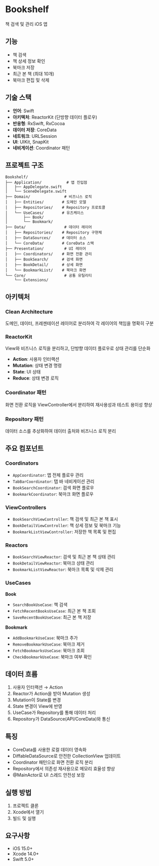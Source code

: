 # Bookshelf

책 검색 및 관리 iOS 앱

## 기능

- 책 검색
- 책 상세 정보 확인
- 북마크 저장
- 최근 본 책 (최대 10개)
- 북마크 편집 및 삭제

## 기술 스택

- **언어**: Swift
- **아키텍처**: ReactorKit (단방향 데이터 플로우)
- **반응형**: RxSwift, RxCocoa
- **데이터 저장**: CoreData
- **네트워크**: URLSession
- **UI**: UIKit, SnapKit
- **네비게이션**: Coordinator 패턴

## 프로젝트 구조

```
Bookshelf/
├── Application/           # 앱 진입점
│   ├── AppDelegate.swift
│   └── SceneDelegate.swift
├── Domain/               # 비즈니스 로직
│   ├── Entities/        # 도메인 모델
│   ├── Repositories/    # Repository 프로토콜
│   └── UseCases/        # 유즈케이스
│       ├── Book/
│       └── Bookmark/
├── Data/                 # 데이터 레이어
│   ├── Repositories/    # Repository 구현체
│   ├── DataSources/     # 데이터 소스
│   └── CoreData/        # CoreData 스택
├── Presentation/         # UI 레이어
│   ├── Coordinators/    # 화면 전환 관리
│   ├── BookSearch/      # 검색 화면
│   ├── BookDetail/      # 상세 화면
│   └── BookmarkList/    # 북마크 화면
└── Core/                 # 공통 유틸리티
    └── Extensions/
```

## 아키텍처

### Clean Architecture

도메인, 데이터, 프레젠테이션 레이어로 분리하여 각 레이어의 책임을 명확히 구분

### ReactorKit

View와 비즈니스 로직을 분리하고, 단방향 데이터 플로우로 상태 관리를 단순화

- **Action**: 사용자 인터랙션
- **Mutation**: 상태 변경 명령
- **State**: UI 상태
- **Reduce**: 상태 변경 로직

### Coordinator 패턴

화면 전환 로직을 ViewController에서 분리하여 재사용성과 테스트 용이성 향상

### Repository 패턴

데이터 소스를 추상화하여 데이터 출처와 비즈니스 로직 분리

## 주요 컴포넌트

### Coordinators

- `AppCoordinator`: 앱 전체 플로우 관리
- `TabBarCoordinator`: 탭 바 네비게이션 관리
- `BookSearchCoordinator`: 검색 화면 플로우
- `BookmarkCoordinator`: 북마크 화면 플로우

### ViewControllers

- `BookSearchViewController`: 책 검색 및 최근 본 책 표시
- `BookDetailViewController`: 책 상세 정보 및 북마크 기능
- `BookmarkListViewController`: 저장한 책 목록 및 편집

### Reactors

- `BookSearchViewReactor`: 검색 및 최근 본 책 상태 관리
- `BookDetailViewReactor`: 북마크 상태 관리
- `BookmarkListViewReactor`: 북마크 목록 및 삭제 관리

### UseCases

**Book**
- `SearchBookUseCase`: 책 검색
- `FetchRecentBooksUseCase`: 최근 본 책 조회
- `SaveRecentBookUseCase`: 최근 본 책 저장

**Bookmark**
- `AddBookmarkUseCase`: 북마크 추가
- `RemoveBookmarkUseCase`: 북마크 제거
- `FetchBookmarksUseCase`: 북마크 조회
- `CheckBookmarkUseCase`: 북마크 여부 확인

## 데이터 흐름

1. 사용자 인터랙션 → Action
2. Reactor가 Action을 받아 Mutation 생성
3. Mutation이 State를 변경
4. State 변경이 View에 반영
5. UseCase가 Repository를 통해 데이터 처리
6. Repository가 DataSource(API/CoreData)와 통신

## 특징

- CoreData를 사용한 로컬 데이터 영속화
- DiffableDataSource로 안전한 CollectionView 업데이트
- Coordinator 패턴으로 화면 전환 로직 분리
- Repository에서 의존성 재사용으로 메모리 효율성 향상
- @MainActor로 UI 스레드 안전성 보장

## 실행 방법

1. 프로젝트 클론
2. Xcode에서 열기
3. 빌드 및 실행

## 요구사항

- iOS 15.0+
- Xcode 14.0+
- Swift 5.0+
